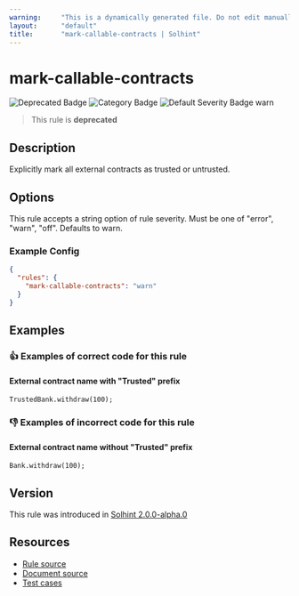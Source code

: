 ```yaml
---
warning:     "This is a dynamically generated file. Do not edit manually."
layout:      "default"
title:       "mark-callable-contracts | Solhint"
---
```


# mark-callable-contracts
![Deprecated Badge](https://img.shields.io/badge/-Deprecated-yellow)
![Category Badge](https://img.shields.io/badge/-Security%20Rules-informational)
![Default Severity Badge warn](https://img.shields.io/badge/Default%20Severity-warn-yellow)
> This rule is **deprecated**


## Description
Explicitly mark all external contracts as trusted or untrusted.

## Options
This rule accepts a string option of rule severity. Must be one of "error", "warn", "off". Defaults to warn.

### Example Config
```json
{
  "rules": {
    "mark-callable-contracts": "warn"
  }
}
```


## Examples
### 👍 Examples of **correct** code for this rule

#### External contract name with "Trusted" prefix

```solidity
TrustedBank.withdraw(100);
```

### 👎 Examples of **incorrect** code for this rule

#### External contract name without "Trusted" prefix

```solidity
Bank.withdraw(100);
```

## Version
This rule was introduced in [Solhint 2.0.0-alpha.0](https://github.com/protofire/solhint/blob/v2.0.0-alpha.0)

## Resources
- [Rule source](https://github.com/protofire/solhint/blob/master/lib/rules/security/mark-callable-contracts.js)
- [Document source](https://github.com/protofire/solhint/blob/master/docs/rules/security/mark-callable-contracts.md)
- [Test cases](https://github.com/protofire/solhint/blob/master/test/rules/security/mark-callable-contracts.js)
